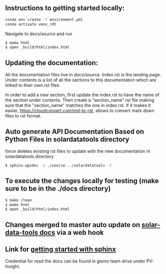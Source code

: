 ## Instructions to getting started locally:

```sh
conda env create -f environment.yml
conda activate venv_rdt
```

Navigate to docs/source and run

```sh
$ make html
$ open _build/html/index.html
```

## Updating the documentation:

All the documentation files live in docs/source. Index.rst is the landing page. Under contents is a list of all the sections to this documentation which are linked to their own rst files.

In order to add a new section, first update the index.rst to have the name of the section under contents. Then create a "section_name".rst file making sure that the "section_name" matches the one in index.rst. If it makes it easier, https://cloudconvert.com/md-to-rst, allows to convert mark down files to rst format.

## Auto generate API Documentation Based on Python Files in solardatatools directory

force deletes existing rst files to update with the new documentation in solardatatools directory

```sh
$ sphinx-apidoc -o ./source ../solardatatools -f
```

## To execute the changes locally for testing (make sure to be in the ./docs directory)

```sh
$ make clean
$ make html
$ open _build/html/index.html
```

## Changes merged to master auto update on [solar-data-tools docs](https://solar-data-tool.readthedocs.io/en/latest/) via a web hook


## Link for [getting started with sphinx](https://docs.readthedocs.io/en/stable/intro/getting-started-with-sphinx.html)

Credential for read the docs can be found in gismo team drive under PV-Insight.

